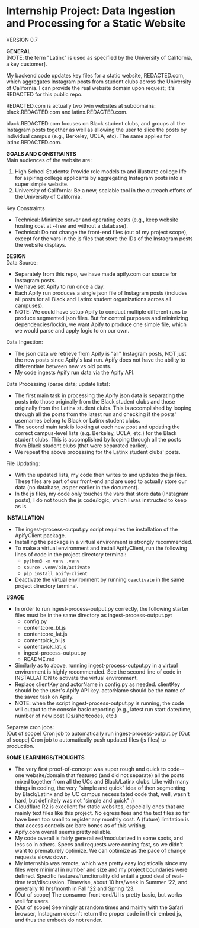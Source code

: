 # Internship Project: Data Ingestion and Processing for a Static Website

VERSION 0.7

**GENERAL**\
[NOTE: the term "Latinx" is used as specified by the University of California, a key customer].

My backend code updates key files for a static website, REDACTED.com, which aggregates Instagram posts from student clubs across the University of California. I can provide the real website domain upon request; it's REDACTED for this public repo.

REDACTED.com is actually two twin websites at subdomains: black.REDACTED.com and latinx.REDACTED.com.

black.REDACTED.com focuses on Black student clubs, and groups all the Instagram posts together as well as allowing the user to slice the posts by individual campus (e.g., Berkeley, UCLA, etc). The same applies for latinx.REDACTED.com.

**GOALS AND CONSTRAINTS**\
Main audiences of the website are:
1. High School Students: Provide role models to and illustrate college life for aspiring college applicants by aggregating Instagram posts into a super simple website.
2. University of California: Be a new, scalable tool in the outreach efforts of the University of California.

Key Constraints
- Technical: Minimize server and operating costs (e.g., keep website hosting cost at ~free and without a database).
- Technical: Do not change the front-end files (out of my project scope), except for the vars in the js files that store the IDs of the Instagram posts the website displays.

**DESIGN**\
Data Source:
- Separately from this repo, we have made apify.com our source for Instagram posts. 
- We have set Apify to run once a day.
- Each Apify run produces a single json file of Instagram posts (includes all posts for all Black and Latinx student organizations across all campuses).
- NOTE: We could have setup Apify to conduct multiple different runs to produce segmented json files. But for control purposes and minimizing dependencies/lockin, we want Apify to produce one simple file, which we would parse and apply logic to on our own.

Data Ingestion:
- The json data we retrieve from Apify is "all" Instagram posts, NOT just the new posts since Apify's last run. Apify does not have the ability to differentiate between new vs old posts.
- My code ingests Apify run data via the Apify API.

Data Processing (parse data; update lists):
- The first main task in processing the Apify json data is separating the posts into those originally from the Black student clubs and those originally from the Latinx student clubs. This is accomplished by looping through all the posts from the latest run and checking if the posts' usernames belong to Black or Latinx student clubs.
- The second main task is looking at each new post and updating the correct campus-level lists (e.g. Berkeley, UCLA, etc.) for the Black student clubs. This is accomplished by looping through all the posts from Black student clubs (that were separated earlier).
- We repeat the above processing for the Latinx student clubs' posts.

File Updating:
- With the updated lists, my code then writes to and updates the js files. These files are part of our front-end and are used to actually store our data (no database, as per earlier in the document).
- In the js files, my code only touches the vars that store data (Instagram posts); I do not touch the js code/logic, which I was instructed to keep as is.

**INSTALLATION**
- The ingest-process-output.py script requires the installation of the ApifyClient package.
- Installing the package in a virtual environment is strongly recommended.
- To make a virtual environment and install ApifyClient, run the following lines of code in the project directory terminal:
    - `python3 -m venv .venv`
    - `source .venv/bin/activate`
    - `pip install apify-client`
- Deactivate the virtual environment by running `deactivate` in the same project directory terminal.

**USAGE**
- In order to run ingest-process-output.py correctly, the following starter files must be in the same directory as ingest-process-output.py:
    - config.py
    - contentcore_bl.js
    - contentcore_lat.js
    - contentpick_bl.js
    - contentpick_lat.js
    - ingest-process-output.py
    - README.md
- Similarly as to above, running ingest-process-output.py in a virtual environment is highly recommended. See the second line of code in INSTALLATION to activate the virtual environment.
- Replace clientKey and actorName in config.py as needed. clientKey should be the user's Apify API key. actorName should be the name of the saved task on Apify.
- NOTE: when the script ingest-process-output.py is running, the code will output to the console basic reporting (e.g., latest run start date/time, number of new post IDs/shortcodes, etc.)

Separate cron jobs:\
[Out of scope] Cron job to automatically run ingest-process-output.py
[Out of scope] Cron job to automatically push updated files (js files) to production.

**SOME LEARNINGS/THOUGHTS**
- The very first proof-of-concept was super rough and quick to code-- one website/domain that featured (and did not separate) all the posts mixed together from all the UCs and Black/Latinx clubs. Like with many things in coding, the very "simple and quick" idea of then segmenting by Black/Latinx and by UC campus necessitated code that, well, wasn't hard, but definitely was not "simple and quick" :)
- Cloudflare R2 is excellent for static websites, especially ones that are mainly text files like this project. No egress fees and the text files so far have been too small to register any monthly cost. A (future) limitation is that access controls are bare bones as of this writing.
- Apify.com overall seems pretty reliable.
- My code overall is fairly generalized/modularized in some spots, and less so in others. Specs and requests were coming fast, so we didn't want to prematurely optimize. We can optimize as the pace of change requests slows down.
- My internship was remote, which was pretty easy logistically since my files were minimal in number and size and my project boundaries were defined. Specific features/functionality did entail a good deal of real-time text/discussion. Timewise, about 10 hrs/week in Summer '22, and generally 10 hrs/month in Fall '22 and Spring '23.
- [Out of scope] The consumer front-end/UI is pretty basic, but works well for users.
- [Out of scope] Seemingly at random times and mainly with the Safari browser, Instagram doesn't return the proper code in their embed.js, and thus the embeds do not render. 